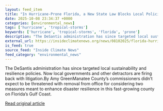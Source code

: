 ```yaml
---
layout: feed_item
title: "In Hurricane-Prone Florida, a New State Law Blocks Local Policies Aimed at Reducing the Impact of Disasters"
date: 2025-10-08 23:34:37 +0000
categories: [environmental_news]
tags: ['hurricane', 'tropical-storms']
keywords: ['hurricane', 'tropical-storms', 'florida', 'prone']
description: "The DeSantis administration has since targeted local sustainability and resilience policies"
external_url: https://insideclimatenews.org/news/08102025/florida-hurricane-disaster-policies/
is_feed: true
source_feed: "Inside Climate News"
feed_category: "environmental_news"
---
```


The DeSantis administration has since targeted local sustainability and resilience policies. Now local governments and other detractors are firing back with litigation.By Amy GreenManatee County&#8217;s commissioners didn&#8217;t expect to be threatened with removal from office for considering two measures meant to enhance disaster resilience in this fast-growing county on Florida’s Gulf Coast.

[Read original article](https://insideclimatenews.org/news/08102025/florida-hurricane-disaster-policies/)
